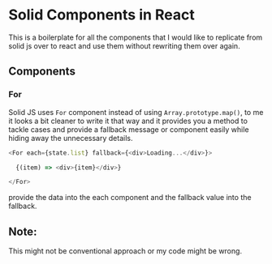 # Solid Components in React

This is a boilerplate for all the components that I would like to replicate from solid js over to react and use them without rewriting them
over again.


## Components

### For

Solid JS uses ```For``` component instead of using ```Array.prototype.map()```, to me it looks a bit cleaner to write it that way and it 
provides you a method to tackle cases and provide a fallback message or component easily while hiding away the unnecessary details.

``` typescript 
<For each={state.list} fallback={<div>Loading...</div>}>

  {(item) => <div>{item}</div>}

</For>
```

provide the data into the each component and the fallback value into the fallback.


## Note:
This might not be conventional approach or my code might be wrong.
